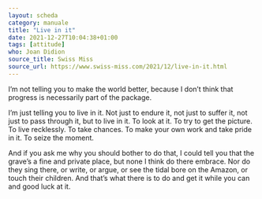 ```yaml
---
layout: scheda
category: manuale
title: "Live in it"
date: 2021-12-27T10:04:38+01:00
tags: [attitude]
who: Joan Didion
source_title: Swiss Miss
source_url: https://www.swiss-miss.com/2021/12/live-in-it.html
---
```


I’m not telling you to make the world better, because I don’t think that progress is necessarily part of the package.

I’m just telling you to live in it. Not just to endure it, not just to suffer it, not just to pass through it, but to live in it. To look at it. To try to get the picture. To live recklessly. To take chances. To make your own work and take pride in it. To seize the moment.

And if you ask me why you should bother to do that, I could tell you that the grave’s a fine and private place, but none I think do there embrace. Nor do they sing there, or write, or argue, or see the tidal bore on the Amazon, or touch their children. And that’s what there is to do and get it while you can and good luck at it.
